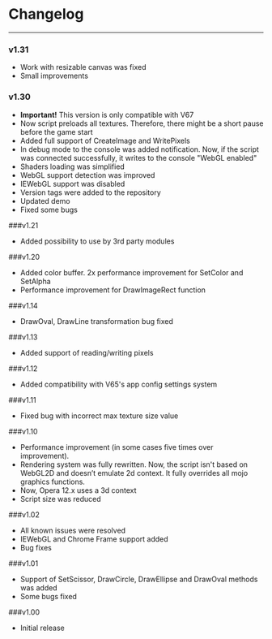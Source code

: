 Changelog
=
______________________________________________________
### v1.31
* Work with resizable canvas was fixed
* Small improvements

### v1.30
* **Important!** This version is only compatible with V67
* Now script preloads all textures. Therefore, there might be a short pause before the game start
* Added full support of CreateImage and WritePixels
* In debug mode to the console was added notification. Now, if the script was connected successfully, it writes to the console "WebGL enabled"
* Shaders loading was simplified 
* WebGL support detection was improved 
* IEWebGL support  was disabled
* Version tags were added to the repository 
* Updated demo
* Fixed some bugs

###v1.21
* Added possibility to use by 3rd party modules

###v1.20
* Added color buffer. 2x performance improvement for SetColor and SetAlpha
* Performance improvement  for DrawImageRect function

###v1.14
* DrawOval, DrawLine transformation bug fixed

###v1.13
* Added support of reading/writing pixels

###v1.12
* Added compatibility with V65's app config settings system

###v1.11
* Fixed bug with incorrect max texture size value

###v1.10
* Performance improvement (in some cases five times over improvement).
* Rendering system was fully rewritten. Now, the script isn't based on WebGL2D and doesn’t emulate 2d context. It fully overrides all mojo graphics functions.
* Now, Opera 12.x uses a 3d context
* Script size was reduced

###v1.02
* All known issues were resolved 
* IEWebGL and Chrome Frame support added 
* Bug fixes

###v1.01
* Support of SetScissor, DrawCircle, DrawEllipse and DrawOval methods was added
* Some bugs fixed

###v1.00
* Initial release

